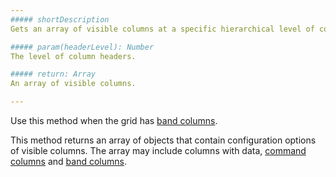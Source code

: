 ```yaml
---
##### shortDescription
Gets an array of visible columns at a specific hierarchical level of column headers.

##### param(headerLevel): Number
The level of column headers.

##### return: Array
An array of visible columns.

---
```

Use this method when the grid has [band columns](/concepts/05%20Widgets/DataGrid/001%20Visual%20Elements/010%20Grid%20Columns/065%20Band%20Columns.md '/Documentation/Guide/Widgets/DataGrid/Visual_Elements/#Grid_Columns/Band_Columns'). 

This method returns an array of objects that contain configuration options of visible columns. The array may include columns with data, [command columns](/concepts/05%20Widgets/DataGrid/001%20Visual%20Elements/010%20Grid%20Columns/070%20Command%20Columns.md '/Documentation/Guide/Widgets/DataGrid/Visual_Elements/#Grid_Columns/Command_Columns') and [band columns](/concepts/05%20Widgets/DataGrid/001%20Visual%20Elements/010%20Grid%20Columns/065%20Band%20Columns.md '/Documentation/Guide/Widgets/DataGrid/Visual_Elements/#Grid_Columns/Band_Columns').